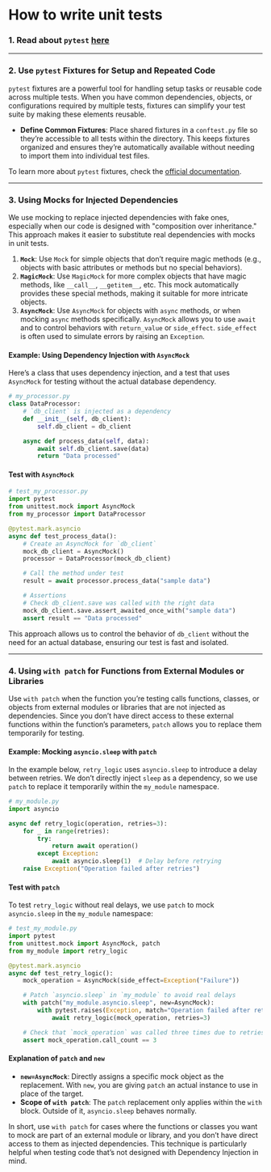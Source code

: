 # How to write unit tests

### 1. Read about `pytest` [here](https://docs.pytest.org/en/stable/how-to/index.html)

---

### 2. Use `pytest` Fixtures for Setup and Repeated Code
`pytest` fixtures are a powerful tool for handling setup tasks or reusable code across multiple tests. When you have common dependencies, objects, or configurations required by multiple tests, fixtures can simplify your test suite by making these elements reusable.

- **Define Common Fixtures**: Place shared fixtures in a `conftest.py` file so they’re accessible to all tests within the directory. This keeps fixtures organized and ensures they’re automatically available without needing to import them into individual test files.

To learn more about `pytest` fixtures, check the [official documentation](https://docs.pytest.org/en/stable/explanation/fixtures.html).

---

### 3. Using Mocks for Injected Dependencies

We use mocking to replace injected dependencies with fake ones, especially when our code is designed with "composition over inheritance." This approach makes it easier to substitute real dependencies with mocks in unit tests.

1. **`Mock`**: Use `Mock` for simple objects that don’t require magic methods (e.g., objects with basic attributes or methods but no special behaviors).
2. **`MagicMock`**: Use `MagicMock` for more complex objects that have magic methods, like `__call__`, `__getitem__`, etc. This mock automatically provides these special methods, making it suitable for more intricate objects.
3. **`AsyncMock`**: Use `AsyncMock` for objects with `async` methods, or when mocking `async` methods specifically. `AsyncMock` allows you to use `await` and to control behaviors with `return_value` or `side_effect`. `side_effect` is often used to simulate errors by raising an `Exception`.

#### Example: Using Dependency Injection with `AsyncMock`

Here’s a class that uses dependency injection, and a test that uses `AsyncMock` for testing without the actual database dependency.
```python
# my_processor.py
class DataProcessor:
    # `db_client` is injected as a dependency
    def __init__(self, db_client):
        self.db_client = db_client

    async def process_data(self, data):
        await self.db_client.save(data)
        return "Data processed"

```
#### Test with `AsyncMock`
```python
# test_my_processor.py
import pytest
from unittest.mock import AsyncMock
from my_processor import DataProcessor

@pytest.mark.asyncio
async def test_process_data():
    # Create an AsyncMock for `db_client`
    mock_db_client = AsyncMock()
    processor = DataProcessor(mock_db_client)

    # Call the method under test
    result = await processor.process_data("sample data")

    # Assertions
    # Check db_client.save was called with the right data
    mock_db_client.save.assert_awaited_once_with("sample data")
    assert result == "Data processed"

```
This approach allows us to control the behavior of `db_client` without the need for an actual database, ensuring our test is fast and isolated.

---

### 4. Using `with patch` for Functions from External Modules or Libraries

Use `with patch` when the function you’re testing calls functions, classes, or objects from external modules or libraries that are not injected as dependencies. Since you don’t have direct access to these external functions within the function’s parameters, `patch` allows you to replace them temporarily for testing.

#### Example: Mocking `asyncio.sleep` with `patch`

In the example below, `retry_logic` uses `asyncio.sleep` to introduce a delay between retries. We don’t directly inject `sleep` as a dependency, so we use `patch` to replace it temporarily within the `my_module` namespace.

```python
# my_module.py
import asyncio

async def retry_logic(operation, retries=3):
    for _ in range(retries):
        try:
            return await operation()
        except Exception:
            await asyncio.sleep(1)  # Delay before retrying
    raise Exception("Operation failed after retries")

```
#### Test with `patch`

To test `retry_logic` without real delays, we use `patch` to mock `asyncio.sleep` in the `my_module` namespace:
```python
# test_my_module.py
import pytest
from unittest.mock import AsyncMock, patch
from my_module import retry_logic

@pytest.mark.asyncio
async def test_retry_logic():
    mock_operation = AsyncMock(side_effect=Exception("Failure"))

    # Patch `asyncio.sleep` in `my_module` to avoid real delays
    with patch("my_module.asyncio.sleep", new=AsyncMock):
        with pytest.raises(Exception, match="Operation failed after retries"):
            await retry_logic(mock_operation, retries=3)

    # Check that `mock_operation` was called three times due to retries
    assert mock_operation.call_count == 3

```
#### Explanation of `patch` and `new`

- **`new=AsyncMock`**: Directly assigns a specific mock object as the replacement. With `new`, you are giving `patch` an actual instance to use in place of the target.
- **Scope of `with patch`**: The `patch` replacement only applies within the `with` block. Outside of it, `asyncio.sleep` behaves normally.

In short, use `with patch` for cases where the functions or classes you want to mock are part of an external module or library, and you don’t have direct access to them as injected dependencies. This technique is particularly helpful when testing code that’s not designed with Dependency Injection in mind.

